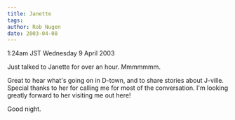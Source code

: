 ```yaml
---
title: Janette
tags: 
author: Rob Nugen
date: 2003-04-08
---
```


<p class=date>1:24am JST Wednesday 9 April 2003</p>

<p>Just talked to Janette for over an hour.  Mmmmmmm.</p>

<p>Great to hear what's going on in D-town, and to share stories about
J-ville.  Special thanks to her for calling me for most of the
conversation.  I'm looking greatly forward to her visiting me out
here!</p>

<p>Good night.</p>
